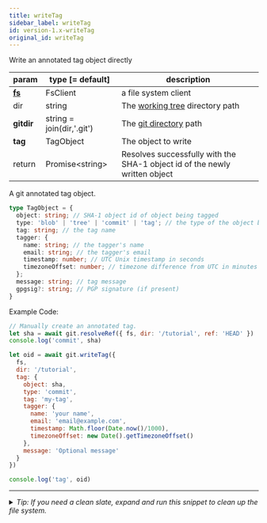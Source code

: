 ```yaml
---
title: writeTag
sidebar_label: writeTag
id: version-1.x-writeTag
original_id: writeTag
---
```


Write an annotated tag object directly

| param          | type [= default]          | description                                                                |
| -------------- | ------------------------- | -------------------------------------------------------------------------- |
| [**fs**](./fs) | FsClient                  | a file system client                                                       |
| dir            | string                    | The [working tree](dir-vs-gitdir.md) directory path                        |
| **gitdir**     | string = join(dir,'.git') | The [git directory](dir-vs-gitdir.md) path                                 |
| **tag**        | TagObject                 | The object to write                                                        |
| return         | Promise\<string\>         | Resolves successfully with the SHA-1 object id of the newly written object |

A git annotated tag object.

```ts
type TagObject = {
  object: string; // SHA-1 object id of object being tagged
  type: 'blob' | 'tree' | 'commit' | 'tag'; // the type of the object being tagged
  tag: string; // the tag name
  tagger: {
    name: string; // the tagger's name
    email: string; // the tagger's email
    timestamp: number; // UTC Unix timestamp in seconds
    timezoneOffset: number; // timezone difference from UTC in minutes
  };
  message: string; // tag message
  gpgsig?: string; // PGP signature (if present)
}
```

Example Code:

```js live
// Manually create an annotated tag.
let sha = await git.resolveRef({ fs, dir: '/tutorial', ref: 'HEAD' })
console.log('commit', sha)

let oid = await git.writeTag({
  fs,
  dir: '/tutorial',
  tag: {
    object: sha,
    type: 'commit',
    tag: 'my-tag',
    tagger: {
      name: 'your name',
      email: 'email@example.com',
      timestamp: Math.floor(Date.now()/1000),
      timezoneOffset: new Date().getTimezoneOffset()
    },
    message: 'Optional message'
  }
})

console.log('tag', oid)
```


---

<details>
<summary><i>Tip: If you need a clean slate, expand and run this snippet to clean up the file system.</i></summary>

```js live
window.fs = new LightningFS('fs', { wipe: true })
window.pfs = window.fs.promises
console.log('done')
```
</details>

<script>
(function rewriteEditLink() {
  const el = document.querySelector('a.edit-page-link.button');
  if (el) {
    el.href = 'https://github.com/isomorphic-git/isomorphic-git/edit/main/src/api/writeTag.js';
  }
})();
</script>